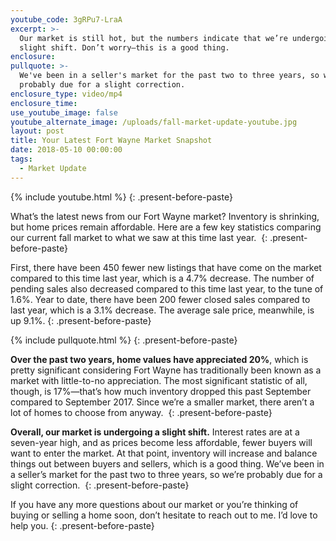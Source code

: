 ```yaml
---
youtube_code: 3gRPu7-LraA
excerpt: >-
  Our market is still hot, but the numbers indicate that we’re undergoing a
  slight shift. Don’t worry—this is a good thing.
enclosure:
pullquote: >-
  We've been in a seller's market for the past two to three years, so we're
  probably due for a slight correction.
enclosure_type: video/mp4
enclosure_time:
use_youtube_image: false
youtube_alternate_image: /uploads/fall-market-update-youtube.jpg
layout: post
title: Your Latest Fort Wayne Market Snapshot
date: 2018-05-10 00:00:00
tags:
  - Market Update
---
```


{% include youtube.html %}
{: .present-before-paste}

What’s the latest news from our Fort Wayne market? Inventory is shrinking, but home prices remain affordable. Here are a few key statistics comparing our current fall market to what we saw at this time last year.&nbsp;
{: .present-before-paste}

First, there have been 450 fewer new listings that have come on the market compared to this time last year, which is a 4.7% decrease. The number of pending sales also decreased compared to this time last year, to the tune of 1.6%. Year to date, there have been 200 fewer closed sales compared to last year, which is a 3.1% decrease. The average sale price, meanwhile, is up 9.1%.
{: .present-before-paste}

{% include pullquote.html %}
{: .present-before-paste}

**Over the past two years, home values have appreciated 20%**, which is pretty significant considering Fort Wayne has traditionally been known as a market with little-to-no appreciation. The most significant statistic of all, though, is 17%—that’s how much inventory dropped this past September compared to September 2017. Since we’re a smaller market, there aren’t a lot of homes to choose from anyway.&nbsp;
{: .present-before-paste}

**Overall, our market is undergoing a slight shift.** Interest rates are at a seven-year high, and as prices become less affordable, fewer buyers will want to enter the market. At that point, inventory will increase and balance things out between buyers and sellers, which is a good thing. We’ve been in a seller’s market for the past two to three years, so we’re probably due for a slight correction.&nbsp;
{: .present-before-paste}

If you have any more questions about our market or you’re thinking of buying or selling a home soon, don’t hesitate to reach out to me. I’d love to help you.
{: .present-before-paste}
